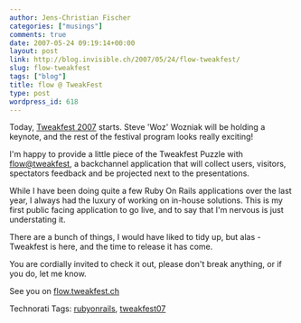 ```yaml
---
author: Jens-Christian Fischer
categories: ["musings"]
comments: true
date: 2007-05-24 09:19:14+00:00
layout: post
link: http://blog.invisible.ch/2007/05/24/flow-tweakfest/
slug: flow-tweakfest
tags: ["blog"]
title: flow @ TweakFest
type: post
wordpress_id: 618
---
```


Today, [Tweakfest 2007][1] starts. Steve 'Woz' Wozniak will be holding a keynote, and the rest of the festival program looks really exciting! 

I'm happy to provide a little piece of the Tweakfest Puzzle with [flow@tweakfest][2], a backchannel application that will collect users, visitors, spectators feedback and be projected next to the presentations.

While I have been doing quite a few Ruby On Rails applications over the last year, I always had the luxury of working on in-house solutions. This is my first public facing application to go live, and to say that I'm nervous is just understating it.

There are a bunch of things, I would have liked to tidy up, but alas - Tweakfest is here, and the time to release it has come.

You are cordially invited to check it out, please don't break anything, or if you do, let me know.

See you on [flow.tweakfest.ch][2]

[1]: http://www.tweakfest.ch
[2]: http://flow.tweakfest.ch 


Technorati Tags: [rubyonrails](http://www.technorati.com/tag/rubyonrails), [tweakfest07](http://www.technorati.com/tag/tweakfest07)
